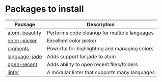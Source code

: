 # Packages to install

Package                                                 | Description
------------------------------------------------------- | ---------------------------------------------
[atom-beautify](https://atom.io/packages/atom-beautify) | Performs code cleanup for multiple languages
[color-picker](https://atom.io/packages/color-picker)   | Excellent color picker
[pigments](https://atom.io/packages/pigments)           | Powerful for highlighting and managing colors
[language-jade](https://atom.io/packages/language-jade) | Adds support for jade to atom
[open-recent](https://atom.io/packages/open-recent)     | Adds ability to open recent files/folders
[linter](https://atom.io/packages/linter)               | A modular linter that supports many languages
